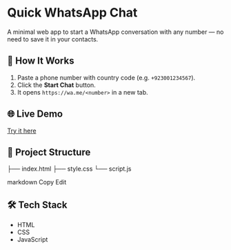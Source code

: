 # Quick WhatsApp Chat

A minimal web app to start a WhatsApp conversation with any number — no need to save it in your contacts.

## 🚀 How It Works

1. Paste a phone number with country code (e.g. `+923001234567`).
2. Click the **Start Chat** button.
3. It opens `https://wa.me/<number>` in a new tab.

## 🌐 Live Demo

[Try it here](https://your-live-link.com)

## 📁 Project Structure

├── index.html
├── style.css
└── script.js

markdown
Copy
Edit

## 🛠 Tech Stack

- HTML
- CSS
- JavaScript
